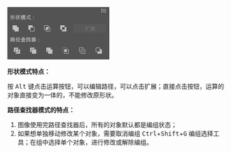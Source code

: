 ![06](../images/06.png)

**形状模式特点：**

按 <kbd>Alt</kbd> 键点击运算按钮，可以编辑路径，可以点击扩展；直接点击按钮，运算的对象直接变为一体的，不能修改原形状。

**路径查找器模式的特点：**

1. 图像使用完路径查找器后，所有的对象默认都是编组状态；
2. 如果想单独移动修改某个对象，需要取消编组 <kbd>Ctrl</kbd>+<kbd>Shift</kbd>+<kbd>G</kbd> 编组选择工具；在组中选择单个对象，进行修改或解除编组。